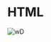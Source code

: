 # HTML

![wD](https://github.com/Tushu0709/HTML/assets/146774593/11b71b66-545f-43a2-8181-4750f057eb13)
